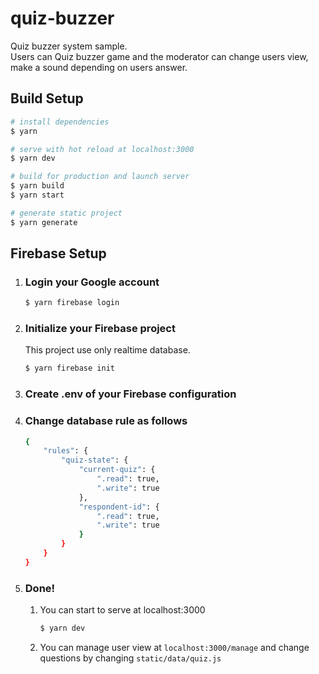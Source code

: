 # quiz-buzzer

Quiz buzzer system sample.<br>
Users can Quiz buzzer game and the moderator can change users view, make a sound depending on users answer.

## Build Setup

``` bash
# install dependencies
$ yarn

# serve with hot reload at localhost:3000
$ yarn dev

# build for production and launch server
$ yarn build
$ yarn start

# generate static project
$ yarn generate
```


## Firebase Setup

1. ### Login your Google account
    ``` bash
    $ yarn firebase login
    ```

2. ### Initialize your Firebase project
    This project use only realtime database.

    ``` bash
    $ yarn firebase init
    ```

3. ### Create .env of your Firebase configuration

4. ### Change database rule as follows

    ``` bash
    {
        "rules": {
            "quiz-state": {
                "current-quiz": {
                    ".read": true,
                    ".write": true
                },
                "respondent-id": {
                    ".read": true,
                    ".write": true
                } 
            }
        }
    }

    ```

5. ### Done!
    1. You can start to serve at localhost:3000
        ``` bash
        $ yarn dev
        ```
    2. You can manage user view at `localhost:3000/manage` and change questions by changing `static/data/quiz.js`